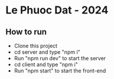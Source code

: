 # Le Phuoc Dat - 2024

## How to run
- Clone this project
- cd server and type "npm i"
- Run "npm run dev" to start the server
- cd client and type "npm i"
- Run "npm start" to start the front-end
